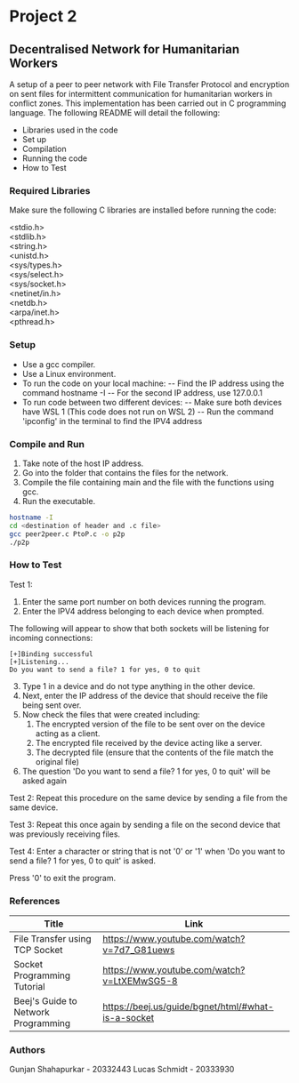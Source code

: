 # Project 2
## Decentralised Network for Humanitarian Workers

A setup of a peer to peer network with File Transfer Protocol and encryption on sent files for intermittent communication for humanitarian workers in conflict zones. This implementation has been carried out in C programming language. The following README will detail the following:

- Libraries used in the code
- Set up
- Compilation
- Running the code
- How to Test


### Required Libraries 

Make sure the following C libraries are installed before running the code:

<stdio.h>                     
<stdlib.h>                   
<string.h>                  
<unistd.h>                
<sys/types.h>              
<sys/select.h>                
<sys/socket.h>                
<netinet/in.h>                 
<netdb.h>                  
<arpa/inet.h>                 
<pthread.h>    


### Setup

- Use a gcc compiler.
- Use a Linux environment.
- To run the code on your local machine: 
-- Find the IP address using the command hostname -I
-- For the second IP address, use 127.0.0.1
- To run code between two different devices:
-- Make sure both devices have WSL 1 (This code does not run on WSL 2)
-- Run the command 'ipconfig' in the terminal to find the IPV4 address


### Compile and Run

1) Take note of the host IP address.
2) Go into the folder that contains the files for the network.
3) Compile the file containing main and the file with the functions using gcc.
4) Run the executable.

```sh
hostname -I
cd <destination of header and .c file>
gcc peer2peer.c PtoP.c -o p2p
./p2p
```

### How to Test

Test 1:
1) Enter the same port number on both devices running the program.
2) Enter the IPV4 address belonging to each device when prompted.

The following will appear to show that both sockets will be listening for incoming connections:
~~~
[+]Binding successful
[+]Listening...
Do you want to send a file? 1 for yes, 0 to quit
~~~
3) Type 1 in a device and do not type anything in the other device.
4) Next, enter the IP address of the device that should receive the file being sent over.
5) Now check the files that were created including: 
    1) The encrypted version of the file to be sent over on the device acting as a client.
    2) The encrypted file received by the device acting like a server.
    3) The decrypted file (ensure that the contents of the file match the original file)
6) The question 'Do you want to send a file? 1 for yes, 0 to quit' will be asked again

Test 2:
Repeat this procedure on the same device by sending a file from the same device. 

Test 3:
Repeat this once again by sending a file on the second device that was previously receiving files.

Test 4:
Enter a character or string that is not '0' or '1' when 'Do you want to send a file? 1 for yes, 0 to quit' is asked.

Press '0' to exit the program.


### References

| Title | Link |
| ------ | ------ |
| File Transfer using TCP Socket | https://www.youtube.com/watch?v=7d7_G81uews |
| Socket Programming Tutorial | https://www.youtube.com/watch?v=LtXEMwSG5-8 |
| Beej's Guide to Network Programming | https://beej.us/guide/bgnet/html/#what-is-a-socket |


### Authors

Gunjan Shahapurkar - 20332443
Lucas Schmidt - 20333930
